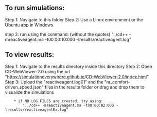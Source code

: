 To run simulations:
-------------------
Step 1: Navigate to this folder
Step 2: Use a Linux environment or the Ubuntu app in Windows

step 3: run using the command: (without the quotes)
			"../cd++ -mreactiveagent.ma -t00:00:10:000 -lresults/reactiveagent.log"


To view results:
----------------
Step 1: Navigate to the results directory inside this directory
Step 2: Open CD-WebViewer-2.0 using the url 
			"https://simulationeverywhere.github.io/CD-WebViewer-2.0/index.html"
Step 3: Upload the "reactiveagent.log01" and the "ra_comfort-driven_speed.json" 
		files in the results folder or drag and drop them to visualize the simulations

		
		* if NO LOG FILES are created, try using:
			"../cd++ -mreactiveagent.ma -t00:00:02:000 -lresults/reactiveagentEx.log"
